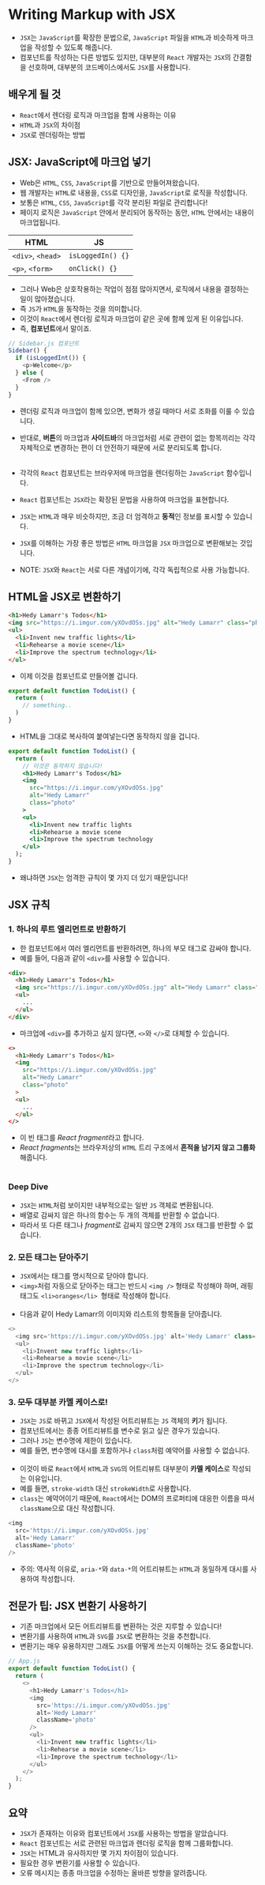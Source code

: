 # Writing Markup with JSX

- `JSX`는 `JavaScript`를 확장한 문법으로, `JavaScript` 파일을 `HTML`과 비슷하게 마크업을 작성할 수 있도록 해줍니다.
- 컴포넌트를 작성하는 다른 방법도 있지만, 대부분의 `React` 개발자는 `JSX`의 간결함을 선호하며, 대부분의 코드베이스에서도 `JSX`를 사용합니다.

## 배우게 될 것

- `React`에서 렌더링 로직과 마크업을 함께 사용하는 이유
- `HTML`과 `JSX`의 차이점
- `JSX`로 렌더링하는 방법

## JSX: JavaScript에 마크업 넣기

- Web은 `HTML`, `CSS`, `JavaScript`를 기반으로 만들어져왔습니다.
- 웹 개발자는 `HTML`로 내용을, `CSS`로 디자인을, `JavaScript`로 로직을 작성합니다.
- 보통은 `HTML`, `CSS`, `JavaScript`를 각각 분리된 파일로 관리합니다!
- 페이지 로직은 `JavaScript` 안에서 분리되어 동작하는 동안, `HTML` 안에서는 내용이 마크업됩니다.

| HTML              | JS                |
| ----------------- | ----------------- |
| `<div>`, `<head>` | `isLoggedIn() {}` |
| `<p>`, `<form>`   | `onClick() {}`    |

- 그러나 Web은 상호작용하는 작업이 점점 많아지면서, 로직에서 내용을 결정하는 일이 많아졌습니다.
- 즉 `JS`가 `HTML`을 동작하는 것을 의미합니다.
- 이것이 `React`에서 렌더링 로직과 마크업이 같은 곳에 함께 있게 된 이유입니다.
- 즉, **컴포넌트**에서 말이죠.

```js
// Sidebar.js 컴포넌트
Sidebar() {
  if (isLoggedInt()) {
    <p>Welcome</p>
  } else {
    <From />
  }
}
```

- 렌더링 로직과 마크업이 함께 있으면, 변화가 생길 때마다 서로 조화를 이룰 수 있습니다.
- 반대로, **버튼**의 마크업과 **사이드바**의 마크업처럼 서로 관련이 없는 항목끼리는 각각 자체적으로 변경하는 편이 더 안전하기 때문에 서로 분리되도록 합니다.
  <br><br>

- 각각의 `React` 컴포넌트는 브라우저에 마크업을 렌더링하는 `JavaScript` 함수입니다.
- `React` 컴포넌트는 `JSX`라는 확장된 문법을 사용하여 마크업을 표현합니다.
- `JSX`는 `HTML`과 매우 비슷하지만, 조금 더 엄격하고 **동적**인 정보를 표시할 수 있습니다.
- `JSX`를 이해하는 가장 좋은 방법은 `HTML` 마크업을 `JSX` 마크업으로 변환해보는 것입니다.
- NOTE: `JSX`와 `React`는 서로 다른 개념이기에, 각각 독립적으로 사용 가능합니다.

## HTML을 JSX로 변환하기

```html
<h1>Hedy Lamarr's Todos</h1>
<img src="https://i.imgur.com/yXOvdOSs.jpg" alt="Hedy Lamarr" class="photo" />
<ul>
  <li>Invent new traffic lights</li>
  <li>Rehearse a movie scene</li>
  <li>Improve the spectrum technology</li>
</ul>
```

- 이제 이것을 컴포넌트로 만들어볼 겁니다.

```js
export default function TodoList() {
  return (
    // something..
  )
}
```

- HTML을 그대로 복사하여 붙여넣는다면 동작하지 않을 겁니다.

```jsx
export default function TodoList() {
  return (
    // 이것은 동작하지 않습니다!
    <h1>Hedy Lamarr's Todos</h1>
    <img
      src="https://i.imgur.com/yXOvdOSs.jpg"
      alt="Hedy Lamarr"
      class="photo"
    >
    <ul>
      <li>Invent new traffic lights
      <li>Rehearse a movie scene
      <li>Improve the spectrum technology
    </ul>
  );
}
```

- 왜냐하면 `JSX`는 엄격한 규칙이 몇 가지 더 있기 때문입니다!

## JSX 규칙

### 1. 하나의 루트 엘리먼트로 반환하기

- 한 컴포넌트에서 여러 엘리먼트를 반환하려면, 하나의 부모 태그로 감싸야 합니다.
- 예를 들어, 다음과 같이 `<div>`를 사용할 수 있습니다.

```html
<div>
  <h1>Hedy Lamarr's Todos</h1>
  <img src="https://i.imgur.com/yXOvdOSs.jpg" alt="Hedy Lamarr" class="photo" />
  <ul>
    ...
  </ul>
</div>
```

- 마크업에 `<div>`를 추가하고 싶지 않다면, `<>`와 `</>`로 대체할 수 있습니다.

```html
<>
  <h1>Hedy Lamarr's Todos</h1>
  <img
    src="https://i.imgur.com/yXOvdOSs.jpg"
    alt="Hedy Lamarr"
    class="photo"
  >
  <ul>
    ...
  </ul>
</>
```

- 이 빈 태그를 *React fragment*라고 합니다.
- *React fragments*는 브라우저상의 `HTML` 트리 구조에서 **흔적을 남기지 않고 그룹화**해줍니다.
  <br><br>

### Deep Dive

- `JSX`는 `HTML`처럼 보이지만 내부적으로는 일반 `JS` 객체로 변환됩니다.
- 배열로 감싸지 않은 하나의 함수는 두 개의 객체를 반환할 수 없습니다.
- 따라서 또 다른 태그나 *fragment*로 감싸지 않으면 2개의 `JSX` 태그를 반환할 수 없습니다.

### 2. 모든 태그는 닫아주기

- `JSX`에서는 태그를 명시적으로 닫아야 합니다.
- `<img>`처럼 자동으로 닫아주는 태그는 반드시 `<img />` 형태로 작성해야 하며, 래핑 태그도 `<li>oranges</li> `형태로 작성해야 합니다.
  <br><br>
- 다음과 같이 Hedy Lamarr의 이미지와 리스트의 항목들을 닫아줍니다.

```js
<>
  <img src='https://i.imgur.com/yXOvdOSs.jpg' alt='Hedy Lamarr' class='photo' />
  <ul>
    <li>Invent new traffic lights</li>
    <li>Rehearse a movie scene</li>
    <li>Improve the spectrum technology</li>
  </ul>
</>
```

### 3. <s>모두</s> 대부분 카멜 케이스로!

- `JSX`는 `JS`로 바뀌고 `JSX`에서 작성된 어트리뷰트는 `JS` 객체의 **키**가 됩니다.
- 컴포넌트에서는 종종 어트리뷰트를 변수로 읽고 싶은 경우가 있습니다.
- 그러나 `JS`는 변수명에 제한이 있습니다.
- 예를 들면, 변수명에 대시를 포함하거나 `class`처럼 예약어를 사용할 수 없습니다.
  <br><br>
- 이것이 바로 `React`에서 `HTML`과 `SVG`의 어트리뷰트 대부분이 **카멜 케이스**로 작성되는 이유입니다.
- 예를 들면, `stroke-width` 대신 `strokeWidth`로 사용합니다.
- `class`는 예약어이기 때문에, `React`에서는 DOM의 프로퍼티에 대응한 이름을 따서 `className`으로 대신 작성합니다.

```js
<img
  src='https://i.imgur.com/yXOvdOSs.jpg'
  alt='Hedy Lamarr'
  className='photo'
/>
```

- 주의: 역사적 이유로, `aria-*`와 `data-*`의 어트리뷰트는 `HTML`과 동일하게 대시를 사용하여 작성합니다.

## 전문가 팁: JSX 변환기 사용하기

- 기존 마크업에서 모든 어트리뷰트를 변환하는 것은 지루할 수 있습니다!
- 변환기를 사용하여 `HTML`과 `SVG`를 `JSX`로 변환하는 것을 추천합니다.
- 변환기는 매우 유용하지만 그래도 `JSX`를 어떻게 쓰는지 이해하는 것도 중요합니다.

```js
// App.js
export default function TodoList() {
  return (
    <>
      <h1>Hedy Lamarr's Todos</h1>
      <img
        src='https://i.imgur.com/yXOvdOSs.jpg'
        alt='Hedy Lamarr'
        className='photo'
      />
      <ul>
        <li>Invent new traffic lights</li>
        <li>Rehearse a movie scene</li>
        <li>Improve the spectrum technology</li>
      </ul>
    </>
  );
}
```

## 요약

- `JSX`가 존재하는 이유와 컴포넌트에서 `JSX`를 사용하는 방법을 알았습니다.
- `React` 컴포넌트는 서로 관련된 마크업과 렌더링 로직을 함께 그룹화합니다.
- `JSX`는 HTML과 유사하지만 몇 가지 차이점이 있습니다.
- 필요한 경우 변환기를 사용할 수 있습니다.
- 오류 메시지는 종종 마크업을 수정하는 올바른 방향을 알려줍니다.
